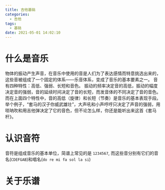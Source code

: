 ```yaml
---
title: 吉他基础
categories:
  - 吉他
tags:
  - 基础
date: 2021-05-01 14:02:10
---
```


# 什么是音乐
物体的振动产生声音，在音乐中使用的音是人们为了表达感情而特意挑选出来的，这些音被组成了一个固定的体系——乐音体系，变成了音乐的基本要素之一。
音有四种特性：高低、强弱、长短和音色。
振动的频率决定音的高低，振动的幅度决定音的强弱，音的延续时间决定了音的长短，而发音体的不同决定了音的音色。
而在上面四个特性中，音的高低（旋律）和长短（节奏）是音乐的基本表现手段。举个例子，“套马的汉子你威武雄壮”，大声吼和小声哼哼只决定了声音的强弱，用唢呐吹和用吉他弹决定了它的音色，但不论怎么样，你还是能听出来这首《套马杆》。

# 认识音符
音符是组成音乐的基本单位，简谱上常见的是 `1234567`, 而这些音分别有它们的音名(`CDEFGAB`)和唱名(`do re mi fa sol la si`)


# 关于乐谱